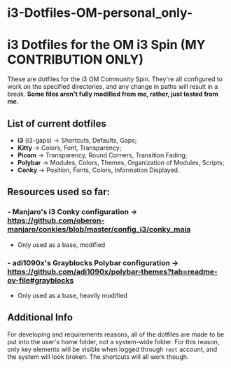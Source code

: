 # i3-Dotfiles-OM-personal_only-
# i3 Dotfiles for the OM i3 Spin (MY CONTRIBUTION ONLY)

These are dotfiles for the i3 OM Community Spin. They're all configured to work on the specified directories, and any change in paths will result in a break.
**Some files aren't fully modified from me, rather, just tested from me.**

## List of current dotfiles
- **i3** (i3-gaps) -> Shortcuts, Defaults, Gaps;
- **Kitty** -> Colors, Font, Transparency;
- **Picom** -> Transparency, Round Corners, Transition Fading;
- **Polybar** -> Modules, Colors, Themes, Organization of Modules, Scripts;
- **Conky** -> Position, Fonts, Colors, Information Displayed.

## Resources used so far:
### - Manjaro's i3 Conky configuration -> https://github.com/oberon-manjaro/conkies/blob/master/config_i3/conky_maia
- Only used as a base, modified
### - adi1090x's Grayblocks Polybar configuration -> https://github.com/adi1090x/polybar-themes?tab=readme-ov-file#grayblocks
- Only used as a base, heavily modified

## Additional Info
For developing and requirements reasons, all of the dotfiles are made to be put into the user's home folder, not a system-wide folder. For this reason, only key elements will be visible when logged through ``root`` account, and the system will look broken. The shortcuts will all work though.
